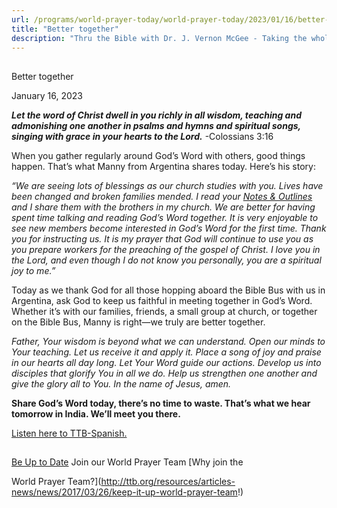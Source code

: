 ```yaml
---
url: /programs/world-prayer-today/world-prayer-today/2023/01/16/better-together
title: "Better together"
description: "Thru the Bible with Dr. J. Vernon McGee - Taking the whole Word to the whole world"
---
```







## 
 Better together


January 16, 2023




***Let the word of Christ dwell in you richly in all wisdom, teaching and admonishing one another in psalms and hymns and spiritual songs, singing with grace in your hearts to the Lord.*** -Colossians 3:16

When you gather regularly around God’s Word with others, good things happen. That’s what Manny from Argentina shares today. Here’s his story:

*“We are seeing lots of blessings as our church studies with you. Lives have been changed and broken families mended. I read your* [*Notes & Outlines*](/resources/notes-outlines-downloads) *and I share them with the brothers in my church. We are better for having spent time talking and reading God’s Word together. It is very enjoyable to see new members become interested in God’s Word for the first time. Thank you for instructing us. It is my prayer that God will continue to use you as you prepare workers for the preaching of the gospel of Christ. I love you in the Lord, and even though I do not know you personally, you are a spiritual joy to me.”*

Today as we thank God for all those hopping aboard the Bible Bus with us in Argentina, ask God to keep us faithful in meeting together in God’s Word. Whether it’s with our families, friends, a small group at church, or together on the Bible Bus, Manny is right—we truly are better together.

*Father, Your wisdom is beyond what we can understand. Open our minds to Your teaching. Let us receive it and apply it. Place a song of joy and praise in our hearts all day long. Let Your Word guide our actions. Develop us into disciples that glorify You in all we do. Help us strengthen one another and give the glory all to You. In the name of Jesus, amen.*

**Share God’s Word today, there’s no time to waste. That’s what we hear tomorrow in India. We’ll meet you there.**

[Listen here to TTB-Spanish.](https://ttb.twr.org/home/day,0415/language,SPA-LAT)







## 




[Be Up to Date](http://feeds.feedburner.com/WorldPrayerToday "World Prayer Today RSS Feed")
Join our World Prayer Team
[Why join the  

World Prayer Team?](http://ttb.org/resources/articles-news/news/2017/03/26/keep-it-up-world-prayer-team!)




